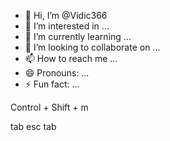 - 👋 Hi, I’m @Vidic366
- 👀 I’m interested in ...
- 🌱 I’m currently learning ...
- 💞️ I’m looking to collaborate on ...
- 📫 How to reach me ...
- 😄 Pronouns: ...
- ⚡ Fun fact: ...

<!---
Vidic366/Vidic366 is a ✨ special ✨ repository because its `README.md` (this file) appears on your GitHub profile.
You  click the Preview link to take a look at your changes.
--->Control + Shift + m
tab
esc
tab

